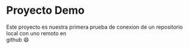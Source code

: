 # Proyecto Demo
Este proyecto es nuestra primera prueba de
conexion de un repositorio local con uno remoto en  
github :smile: